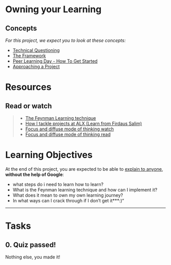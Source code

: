 # Owning your Learning

## Concepts
_For this project, we expect you to look at these concepts:_

-   [Technical Questioning](https://github.com/Ahmed-A-T/ALX-SE-Learning-Journey/blob/main/Concepts/Technical_Questioning.md)
-   [The Framework](https://github.com/Ahmed-A-T/ALX-SE-Learning-Journey/blob/main/Concepts/The-Framework.md)
-   [Peer Learning Day - How To Get Started](https://intranet.alxswe.com/concepts/58)
-   [Approaching a Project](https://github.com/Ahmed-A-T/ALX-SE-Learning-Journey/blob/main/Concepts/Approaching_a_Project.md)

# Resources

## **Read or watch**
> -   [The Feynman Learning technique](https://fs.blog/feynman-learning-technique/ "The Feynman Learning technique")
> -   [How I tackle projects at ALX (Learn from Firdaus Salim)](https://medium.com/alx-africa/how-i-tackle-my-software-engineering-projects-at-alx-610f3f5a6448 "How I tackle projects at ALX (Learn from Firdaus Salim)")
> -   [Focus and diffuse mode of thinking watch](https://www.youtube.com/watch?v=WTr12dK2Se0 "Focus and diffuse mode of thinking watch")
> -   [Focus and diffuse mode of thinking read](https://www.brainscape.com/academy/focused-vs-diffuse-thinking-learning/ "Focus and diffuse mode of thinking read")

# Learning Objectives
At the end of this project, you are expected to be able to [explain to anyone](https://fs.blog/feynman-learning-technique/ "explain to anyone"), **without the help of Google**:

-   what steps do i need to learn how to learn?
-   What is the Feynman learning technique and how can I implement it?
-   What does it mean to own my own learning journey?
-   In what ways can I crack through if I don’t get it\*\*\*:)“

---
    
# Tasks

## 0\. Quiz passed!
Nothing else, you made it!
